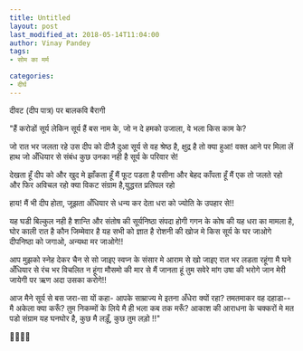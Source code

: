 ```yaml
---
title: Untitled
layout: post
last_modified_at: 2018-05-14T11:04:00
author: Vinay Pandey
tags:
- सोम का मर्म

categories:
- दीर्घ
---
```

दीवट (दीप पात्र) पर बालकवि बैरागी


"हैं करोडों सूर्य लेकिन सूर्य हैं बस नाम के,
जो न दे हमको उजाला, वे भला किस काम के?

जो रात भर जलता रहे उस दीप को दीजै दु‍आ
सूर्य से वह श्रेष्ठ है, क्षुद्र है तो क्या हुआ!
वक्त आने पर मिला लें हाथ जो अँधियार से
संबंध कुछ उनका नही है सूर्य के परिवार से!

देखता हूँ दीप को और खुद मे झाँकता हूँ मैं
फूट पडता है पसीना और बेहद काँपता हूँ मैं
एक तो जलते रहो और फिर अविचल रहो
क्या विकट संग्राम है,युद्धरत प्रतिपल रहो

हाय! मैं भी दीप होता, जूझता अँधियार से
धन्य कर देता धरा को ज्योति के उपहार से!!

यह घडी बिल्कुल नही है शान्ति और संतोष की
सूर्यनिष्ठा संपदा होगी गगन के कोष की
यह धरा का मामला है, घोर काली रात है
कौन जिम्मेवार है यह सभी को ज्ञात है
रोशनी की खोज मे किस सूर्य के घर जाओगे
दीपनिष्ठा को जगाओ, अन्यथा मर जाओगे!!

आप मुझको स्नेह देकर चैन से सो जाइए
स्वप्न के संसार मे आराम से खो जाइए
रात भर लडता रहूंगा मै घने अँधियार से
रंच भर विचलित न हूंगा मौसमो की मार से
मैं जानता हूं तुम सवेरे मांग उषा की भरोगे
जान मेरी जायेगी पर ऋण अदा उसका करोगे!!

आज मैने सूर्य से बस जरा-सा यों कहा-
आपके साम्राज्य मे इतना अँधेरा क्यों रहा?
तमतमाकर वह दहाडा--मै अकेला क्या करूँ?
तुम निकम्मों के लिये मै ही भला कब तक मरूँ?
आकाश की आराधना के चक्करों मे मत पडो
संग्राम यह घनघोर है, कुछ मै लड़ूँ, कुछ तुम लड़ो !!"

🙏🌷🌷🙏


